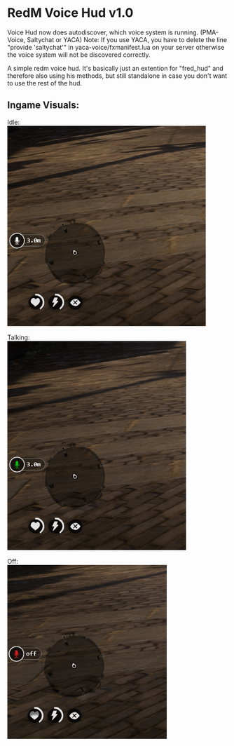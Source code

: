 # RedM Voice Hud v1.0

Voice Hud now does autodiscover, which voice system is running. (PMA-Voice, Saltychat or YACA)
Note: If you use YACA, you have to delete the line "provide 'saltychat'" in yaca-voice/fxmanifest.lua on your server otherwise the voice system will not be discovered correctly.

A simple redm voice hud.
It's basically just an extention for "fred_hud" and therefore also using his methods, but still standalone in case you don't want to use the rest of the hud.

## Ingame Visuals:

Idle:\
![Microphone-Idle](https://github.com/Nykatas/voice_hud/blob/main/images/showcase_mic_idle.png)


Talking:\
![Microphone-Idle](https://github.com/Nykatas/voice_hud/blob/main/images/showcase_mic_talking.png)


Off:\
![Microphone-Idle](https://github.com/Nykatas/voice_hud/blob/main/images/showcase_mic_off.png)
